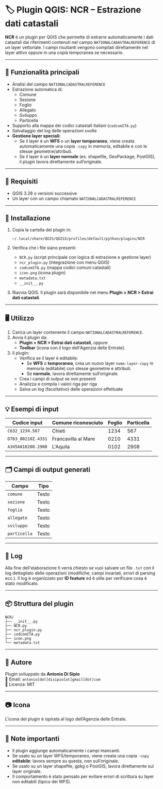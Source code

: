# 🏷️ Plugin QGIS: NCR – Estrazione dati catastali

**NCR** è un plugin per QGIS che permette di estrarre automaticamente i dati catastali dai riferimenti contenuti nel campo `NATIONALCADASTRALREFERENCE` di un layer vettoriale. I campi risultanti vengono compilati direttamente nel layer attivo oppure in una copia temporanea se necessario.

---

## 🧩 Funzionalità principali

- Analisi del campo `NATIONALCADASTRALREFERENCE`
- Estrazione automatica di:
  - Comune
  - Sezione
  - Foglio
  - Allegato
  - Sviluppo
  - Particella
- Supporto alla mappa dei codici catastali italiani (`codcomITA.py`)
- Salvataggio del log delle operazioni svolte
- **Gestione layer speciali:**
  - Se il layer è un **WFS** o un **layer temporaneo**, viene creata automaticamente una copia `-copy` in memoria, editabile e con le stesse geometrie/attributi.
  - Se il layer è un **layer normale** (es. shapefile, GeoPackage, PostGIS), il plugin lavora direttamente sull’originale.

---

## 🔧 Requisiti

- QGIS 3.28 o versioni successive
- Un layer con un campo chiamato `NATIONALCADASTRALREFERENCE`

---

## 🚀 Installazione

1. Copia la cartella del plugin in:
   ```
   ~/.local/share/QGIS/QGIS3/profiles/default/python/plugins/NCR
   ```

2. Verifica che i file siano presenti:
   - `NCR.py` (script principale con logica di estrazione e gestione layer)
   - `ncr_plugin.py` (integrazione con menu QGIS)
   - `codcomITA.py` (mappa codici comuni catastali)
   - `icon.png` (icona plugin)
   - `metadata.txt`
   - `__init__.py`

3. Riavvia QGIS. Il plugin sarà disponibile nel menu **Plugin > NCR > Estrai dati catastali**.

---

## 🖥️ Utilizzo

1. Carica un layer contenente il campo `NATIONALCADASTRALREFERENCE`.
2. Avvia il plugin da:
   - **Plugin > NCR > Estrai dati catastali**, oppure
   - **Toolbar** (icona con il logo dell'Agenzia delle Entrate).
3. Il plugin:
   - Verifica se il layer è editabile:
     - Se **WFS** o **temporaneo**, crea un nuovo layer `nome-layer-copy` in memoria (editabile) con stesse geometrie e attributi.
     - Se **normale**, lavora direttamente sull’originale.
   - Crea i campi di output se non presenti
   - Analizza e compila i valori riga per riga
   - Salva un log (facoltativo) delle operazioni effettuate

---

## 💡 Esempi di input

| Codice input           | Comune riconosciuto       | Foglio | Particella |
|------------------------|---------------------------|--------|------------|
| `C632_1234.567`        | Chieti                    | 1234   | 567        |
| `D763_00210Z.4331`     | Francavilla al Mare       | 0210   | 4331       |
| `A345A010200.2908`     | L'Aquila                  | 0102   | 2908       |

---

## 🗂️ Campi di output generati

| Campo        | Tipo     |
|--------------|----------|
| `comune`     | Testo    |
| `sezione`    | Testo    |
| `foglio`     | Testo    |
| `allegato`   | Testo    |
| `sviluppo`   | Testo    |
| `particella` | Testo    |

---

## 📝 Log

Alla fine dell'elaborazione ti verrà chiesto se vuoi salvare un file `.txt` con il log dettagliato delle operazioni (modifiche, campi invariati, errori di parsing ecc.).
Il log è organizzato per **ID feature** ed è utile per verificare cosa è stato modificato.

---

## 📦 Struttura del plugin

```
NCR/
├── __init__.py
├── NCR.py
├── ncr_plugin.py
├── codcomITA.py
├── icon.png
└── metadata.txt
```

---

## 👤 Autore

Plugin sviluppato da **Antonio Di Sipio**  
📧 Email: `antonio[dot]disipio[at]gmail[dot]com`  
🔗 Licenza: MIT

---

## 📷 Icona

L'icona del plugin è ispirata al logo dell’Agenzia delle Entrate.

---

## 📌 Note importanti

- Il plugin aggiunge automaticamente i campi mancanti.
- Se usato su un layer WFS/temporaneo, viene creata una copia `-copy` **editabile**: lavora sempre su questa, non sull’originale.
- Se usato su un layer shapefile, gpkg o PostGIS, lavora direttamente sul layer originale.
- Il comportamento è stato pensato per evitare errori di scrittura su layer non editabili (tipico dei WFS).
